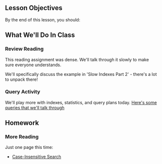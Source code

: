 ## Lesson Objectives
By the end of this lesson, you should:


## What We'll Do In Class

### Review Reading
This reading assignment was dense. We'll talk 
through it slowly to make sure everyone understands.

We'll specifically discuss the example in 'Slow Indexes Part 2' - there's a lot to unpack there!

### Query Activity
We'll play more with indexes, statistics, and query plans today. [Here's some queries that we'll talk through](../resources/sales_db_activity.sql)


## Homework

### More Reading
Just one page this time: 
- [Case-Insensitive Search](https://use-the-index-luke.com/sql/where-clause/functions/case-insensitive-search)